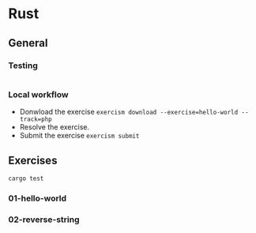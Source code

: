 # Rust

## General

### Testing

```

```

### Local workflow
- Donwload the exercise `exercism download --exercise=hello-world --track=php`
- Resolve the exercise.
- Submit the exercise `exercism submit`


## Exercises
```
cargo test
```

### 01-hello-world

### 02-reverse-string
